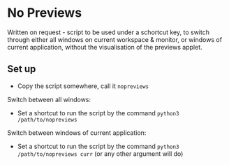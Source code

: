 # No Previews
Written on request - script to be used under a schortcut key, to switch through either all windows on current workspace & monitor, or windows of current application, without the visualisation of the previews applet.

## Set up
- Copy the script somewhere, call it `nopreviews`

Switch between all windows:

- Set a shortcut to run the script by the command `python3 /path/to/nopreviews`

Switch between windows of current application:

- Set a shortcut to run the script by the command `python3 /path/to/nopreviews curr` (or any other argument will do)

